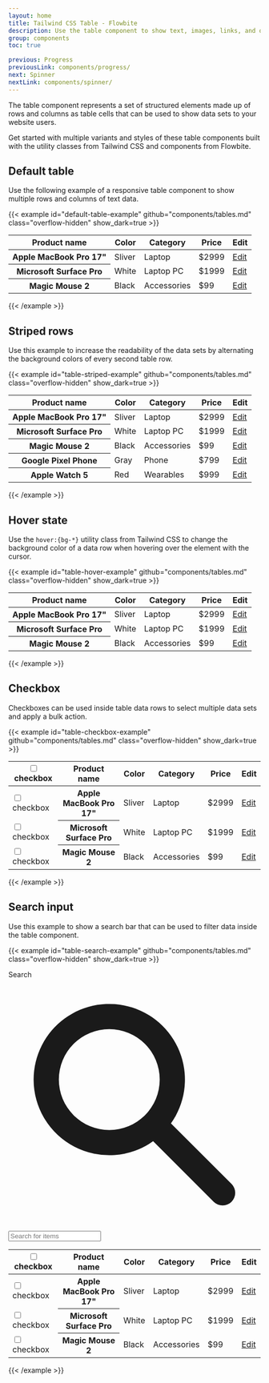 ```yaml
---
layout: home
title: Tailwind CSS Table - Flowbite
description: Use the table component to show text, images, links, and other elements inside a structured set of data made up of rows and columns of table cells
group: components
toc: true

previous: Progress
previousLink: components/progress/
next: Spinner
nextLink: components/spinner/
---
```


The table component represents a set of structured elements made up of rows and columns as table cells that can be used to show data sets to your website users.

Get started with multiple variants and styles of these table components built with the utility classes from Tailwind CSS and components from Flowbite.

## Default table

Use the following example of a responsive table component to show multiple rows and columns of text data.

{{< example id="default-table-example" github="components/tables.md" class="overflow-hidden" show_dark=true >}}
<div class="overflow-x-auto relative shadow-md sm:rounded-lg">
    <table class="w-full text-sm text-left text-gray-500 dark:text-gray-400">
        <thead class="text-xs text-gray-700 uppercase bg-gray-50 dark:bg-gray-700 dark:text-gray-400">
            <tr>
                <th scope="col" class="py-3 px-6">
                    Product name
                </th>
                <th scope="col" class="py-3 px-6">
                    Color
                </th>
                <th scope="col" class="py-3 px-6">
                    Category
                </th>
                <th scope="col" class="py-3 px-6">
                    Price
                </th>
                <th scope="col" class="py-3 px-6">
                    <span class="sr-only">Edit</span>
                </th>
            </tr>
        </thead>
        <tbody>
            <tr class="bg-white border-b dark:bg-gray-800 dark:border-gray-700">
                <th scope="row" class="py-4 px-6 font-medium text-gray-900 whitespace-nowrap dark:text-white">
                    Apple MacBook Pro 17"
                </th>
                <td class="py-4 px-6">
                    Sliver
                </td>
                <td class="py-4 px-6">
                    Laptop
                </td>
                <td class="py-4 px-6">
                    $2999
                </td>
                <td class="py-4 px-6 text-right">
                    <a href="#" class="font-medium text-blue-600 dark:text-blue-500 hover:underline">Edit</a>
                </td>
            </tr>
            <tr class="bg-white border-b dark:bg-gray-800 dark:border-gray-700">
                <th scope="row" class="py-4 px-6 font-medium text-gray-900 whitespace-nowrap dark:text-white">
                    Microsoft Surface Pro
                </th>
                <td class="py-4 px-6">
                    White
                </td>
                <td class="py-4 px-6">
                    Laptop PC
                </td>
                <td class="py-4 px-6">
                    $1999
                </td>
                <td class="py-4 px-6 text-right">
                    <a href="#" class="font-medium text-blue-600 dark:text-blue-500 hover:underline">Edit</a>
                </td>
            </tr>
            <tr class="bg-white dark:bg-gray-800">
                <th scope="row" class="py-4 px-6 font-medium text-gray-900 whitespace-nowrap dark:text-white">
                    Magic Mouse 2
                </th>
                <td class="py-4 px-6">
                    Black
                </td>
                <td class="py-4 px-6">
                    Accessories
                </td>
                <td class="py-4 px-6">
                    $99
                </td>
                <td class="py-4 px-6 text-right">
                    <a href="#" class="font-medium text-blue-600 dark:text-blue-500 hover:underline">Edit</a>
                </td>
            </tr>
        </tbody>
    </table>
</div>
{{< /example >}}

## Striped rows

Use this example to increase the readability of the data sets by alternating the background colors of every second table row.

{{< example id="table-striped-example" github="components/tables.md" class="overflow-hidden" show_dark=true >}}
<div class="overflow-x-auto relative shadow-md sm:rounded-lg">
    <table class="w-full text-sm text-left text-gray-500 dark:text-gray-400">
        <thead class="text-xs text-gray-700 uppercase bg-gray-50 dark:bg-gray-700 dark:text-gray-400">
            <tr>
                <th scope="col" class="py-3 px-6">
                    Product name
                </th>
                <th scope="col" class="py-3 px-6">
                    Color
                </th>
                <th scope="col" class="py-3 px-6">
                    Category
                </th>
                <th scope="col" class="py-3 px-6">
                    Price
                </th>
                <th scope="col" class="py-3 px-6">
                    <span class="sr-only">Edit</span>
                </th>
            </tr>
        </thead>
        <tbody>
            <tr class="border-b dark:bg-gray-800 dark:border-gray-700 odd:bg-white even:bg-gray-50 odd:dark:bg-gray-800 even:dark:bg-gray-700">
                <th scope="row" class="py-4 px-6 font-medium text-gray-900 whitespace-nowrap dark:text-white">
                    Apple MacBook Pro 17"
                </th>
                <td class="py-4 px-6">
                    Sliver
                </td>
                <td class="py-4 px-6">
                    Laptop
                </td>
                <td class="py-4 px-6">
                    $2999
                </td>
                <td class="py-4 px-6 text-right">
                    <a href="#" class="font-medium text-blue-600 dark:text-blue-500 hover:underline">Edit</a>
                </td>
            </tr>
            <tr class="border-b dark:bg-gray-800 dark:border-gray-700 odd:bg-white even:bg-gray-50 odd:dark:bg-gray-800 even:dark:bg-gray-700">
                <th scope="row" class="py-4 px-6 font-medium text-gray-900 whitespace-nowrap dark:text-white">
                    Microsoft Surface Pro
                </th>
                <td class="py-4 px-6">
                    White
                </td>
                <td class="py-4 px-6">
                    Laptop PC
                </td>
                <td class="py-4 px-6">
                    $1999
                </td>
                <td class="py-4 px-6 text-right">
                    <a href="#" class="font-medium text-blue-600 dark:text-blue-500 hover:underline">Edit</a>
                </td>
            </tr>
            <tr class="border-b dark:bg-gray-800 dark:border-gray-700 odd:bg-white even:bg-gray-50 odd:dark:bg-gray-800 even:dark:bg-gray-700">
                <th scope="row" class="py-4 px-6 font-medium text-gray-900 whitespace-nowrap dark:text-white">
                    Magic Mouse 2
                </th>
                <td class="py-4 px-6">
                    Black
                </td>
                <td class="py-4 px-6">
                    Accessories
                </td>
                <td class="py-4 px-6">
                    $99
                </td>
                <td class="py-4 px-6 text-right">
                    <a href="#" class="font-medium text-blue-600 dark:text-blue-500 hover:underline">Edit</a>
                </td>
            </tr>
            <tr class="border-b dark:bg-gray-800 dark:border-gray-700 odd:bg-white even:bg-gray-50 odd:dark:bg-gray-800 even:dark:bg-gray-700">
                <th scope="row" class="py-4 px-6 font-medium text-gray-900 whitespace-nowrap dark:text-white">
                    Google Pixel Phone
                </th>
                <td class="py-4 px-6">
                    Gray
                </td>
                <td class="py-4 px-6">
                    Phone
                </td>
                <td class="py-4 px-6">
                    $799
                </td>
                <td class="py-4 px-6 text-right">
                    <a href="#" class="font-medium text-blue-600 dark:text-blue-500 hover:underline">Edit</a>
                </td>
            </tr>
            <tr class="odd:bg-white even:bg-gray-50 odd:dark:bg-gray-800 even:dark:bg-gray-700">
                <th scope="row" class="py-4 px-6 font-medium text-gray-900 whitespace-nowrap dark:text-white">
                    Apple Watch 5
                </th>
                <td class="py-4 px-6">
                    Red
                </td>
                <td class="py-4 px-6">
                    Wearables
                </td>
                <td class="py-4 px-6">
                    $999
                </td>
                <td class="py-4 px-6 text-right">
                    <a href="#" class="font-medium text-blue-600 dark:text-blue-500 hover:underline">Edit</a>
                </td>
            </tr>
        </tbody>
    </table>
</div>
{{< /example >}}

## Hover state

Use the `hover:{bg-*}` utility class from Tailwind CSS to change the background color of a data row when hovering over the element with the cursor.

{{< example id="table-hover-example" github="components/tables.md" class="overflow-hidden" show_dark=true >}}
<div class="overflow-x-auto relative shadow-md sm:rounded-lg">
    <table class="w-full text-sm text-left text-gray-500 dark:text-gray-400">
        <thead class="text-xs text-gray-700 uppercase bg-gray-50 dark:bg-gray-700 dark:text-gray-400">
            <tr>
                <th scope="col" class="py-3 px-6">
                    Product name
                </th>
                <th scope="col" class="py-3 px-6">
                    Color
                </th>
                <th scope="col" class="py-3 px-6">
                    Category
                </th>
                <th scope="col" class="py-3 px-6">
                    Price
                </th>
                <th scope="col" class="py-3 px-6">
                    <span class="sr-only">Edit</span>
                </th>
            </tr>
        </thead>
        <tbody>
            <tr class="bg-white border-b dark:bg-gray-800 dark:border-gray-700 hover:bg-gray-50 dark:hover:bg-gray-600">
                <th scope="row" class="py-4 px-6 font-medium text-gray-900 whitespace-nowrap dark:text-white">
                    Apple MacBook Pro 17"
                </th>
                <td class="py-4 px-6">
                    Sliver
                </td>
                <td class="py-4 px-6">
                    Laptop
                </td>
                <td class="py-4 px-6">
                    $2999
                </td>
                <td class="py-4 px-6 text-right">
                    <a href="#" class="font-medium text-blue-600 dark:text-blue-500 hover:underline">Edit</a>
                </td>
            </tr>
            <tr class="bg-white border-b dark:bg-gray-800 dark:border-gray-700 hover:bg-gray-50 dark:hover:bg-gray-600">
                <th scope="row" class="py-4 px-6 font-medium text-gray-900 whitespace-nowrap dark:text-white">
                    Microsoft Surface Pro
                </th>
                <td class="py-4 px-6">
                    White
                </td>
                <td class="py-4 px-6">
                    Laptop PC
                </td>
                <td class="py-4 px-6">
                    $1999
                </td>
                <td class="py-4 px-6 text-right">
                    <a href="#" class="font-medium text-blue-600 dark:text-blue-500 hover:underline">Edit</a>
                </td>
            </tr>
            <tr class="bg-white dark:bg-gray-800 hover:bg-gray-50 dark:hover:bg-gray-600">
                <th scope="row" class="py-4 px-6 font-medium text-gray-900 whitespace-nowrap dark:text-white">
                    Magic Mouse 2
                </th>
                <td class="py-4 px-6">
                    Black
                </td>
                <td class="py-4 px-6">
                    Accessories
                </td>
                <td class="py-4 px-6">
                    $99
                </td>
                <td class="py-4 px-6 text-right">
                    <a href="#" class="font-medium text-blue-600 dark:text-blue-500 hover:underline">Edit</a>
                </td>
            </tr>
        </tbody>
    </table>
</div>
{{< /example >}}

## Checkbox

Checkboxes can be used inside table data rows to select multiple data sets and apply a bulk action.

{{< example id="table-checkbox-example" github="components/tables.md" class="overflow-hidden" show_dark=true >}}
<div class="overflow-x-auto relative shadow-md sm:rounded-lg">
    <table class="w-full text-sm text-left text-gray-500 dark:text-gray-400">
        <thead class="text-xs text-gray-700 uppercase bg-gray-50 dark:bg-gray-700 dark:text-gray-400">
            <tr>
                <th scope="col" class="p-4">
                    <div class="flex items-center">
                        <input id="checkbox-all" type="checkbox" class="w-4 h-4 text-blue-600 bg-gray-100 rounded border-gray-300 focus:ring-blue-500 dark:focus:ring-blue-600 dark:ring-offset-gray-800 focus:ring-2 dark:bg-gray-700 dark:border-gray-600">
                        <label for="checkbox-all" class="sr-only">checkbox</label>
                    </div>
                </th>
                <th scope="col" class="py-3 px-6">
                    Product name
                </th>
                <th scope="col" class="py-3 px-6">
                    Color
                </th>
                <th scope="col" class="py-3 px-6">
                    Category
                </th>
                <th scope="col" class="py-3 px-6">
                    Price
                </th>
                <th scope="col" class="py-3 px-6">
                    <span class="sr-only">Edit</span>
                </th>
            </tr>
        </thead>
        <tbody>
            <tr class="bg-white border-b dark:bg-gray-800 dark:border-gray-700 hover:bg-gray-50 dark:hover:bg-gray-600">
                <td class="p-4 w-4">
                    <div class="flex items-center">
                        <input id="checkbox-table-1" type="checkbox" class="w-4 h-4 text-blue-600 bg-gray-100 rounded border-gray-300 focus:ring-blue-500 dark:focus:ring-blue-600 dark:ring-offset-gray-800 focus:ring-2 dark:bg-gray-700 dark:border-gray-600">
                        <label for="checkbox-table-1" class="sr-only">checkbox</label>
                    </div>
                </td>
                <th scope="row" class="py-4 px-6 font-medium text-gray-900 whitespace-nowrap dark:text-white">
                    Apple MacBook Pro 17"
                </th>
                <td class="py-4 px-6">
                    Sliver
                </td>
                <td class="py-4 px-6">
                    Laptop
                </td>
                <td class="py-4 px-6">
                    $2999
                </td>
                <td class="py-4 px-6 text-right">
                    <a href="#" class="font-medium text-blue-600 dark:text-blue-500 hover:underline">Edit</a>
                </td>
            </tr>
            <tr class="bg-white border-b dark:bg-gray-800 dark:border-gray-700 hover:bg-gray-50 dark:hover:bg-gray-600">
                <td class="p-4 w-4">
                    <div class="flex items-center">
                        <input id="checkbox-table-2" type="checkbox" class="w-4 h-4 text-blue-600 bg-gray-100 rounded border-gray-300 focus:ring-blue-500 dark:focus:ring-blue-600 dark:ring-offset-gray-800 focus:ring-2 dark:bg-gray-700 dark:border-gray-600">
                        <label for="checkbox-table-2" class="sr-only">checkbox</label>
                    </div>
                </td>
                <th scope="row" class="py-4 px-6 font-medium text-gray-900 whitespace-nowrap dark:text-white">
                    Microsoft Surface Pro
                </th>
                <td class="py-4 px-6">
                    White
                </td>
                <td class="py-4 px-6">
                    Laptop PC
                </td>
                <td class="py-4 px-6">
                    $1999
                </td>
                <td class="py-4 px-6 text-right">
                    <a href="#" class="font-medium text-blue-600 dark:text-blue-500 hover:underline">Edit</a>
                </td>
            </tr>
            <tr class="bg-white dark:bg-gray-800 hover:bg-gray-50 dark:hover:bg-gray-600">
                <td class="p-4 w-4">
                    <div class="flex items-center">
                        <input id="checkbox-table-3" type="checkbox" class="w-4 h-4 text-blue-600 bg-gray-100 rounded border-gray-300 focus:ring-blue-500 dark:focus:ring-blue-600 dark:ring-offset-gray-800 focus:ring-2 dark:bg-gray-700 dark:border-gray-600">
                        <label for="checkbox-table-3" class="sr-only">checkbox</label>
                    </div>
                </td>
                <th scope="row" class="py-4 px-6 font-medium text-gray-900 whitespace-nowrap dark:text-white">
                    Magic Mouse 2
                </th>
                <td class="py-4 px-6">
                    Black
                </td>
                <td class="py-4 px-6">
                    Accessories
                </td>
                <td class="py-4 px-6">
                    $99
                </td>
                <td class="py-4 px-6 text-right">
                    <a href="#" class="font-medium text-blue-600 dark:text-blue-500 hover:underline">Edit</a>
                </td>
            </tr>
        </tbody>
    </table>
</div>
{{< /example >}}


## Search input

Use this example to show a search bar that can be used to filter data inside the table component.

{{< example id="table-search-example" github="components/tables.md" class="overflow-hidden" show_dark=true >}}
<div class="overflow-x-auto relative shadow-md sm:rounded-lg">
    <div class="p-4">
        <label for="table-search" class="sr-only">Search</label>
        <div class="relative mt-1">
            <div class="flex absolute inset-y-0 left-0 items-center pl-3 pointer-events-none">
                <svg class="w-5 h-5 text-gray-500 dark:text-gray-400" fill="currentColor" viewBox="0 0 20 20" xmlns="http://www.w3.org/2000/svg"><path fill-rule="evenodd" d="M8 4a4 4 0 100 8 4 4 0 000-8zM2 8a6 6 0 1110.89 3.476l4.817 4.817a1 1 0 01-1.414 1.414l-4.816-4.816A6 6 0 012 8z" clip-rule="evenodd"></path></svg>
            </div>
            <input type="text" id="table-search" class="bg-gray-50 border border-gray-300 text-gray-900 text-sm rounded-lg focus:ring-blue-500 focus:border-blue-500 block w-80 pl-10 p-2.5  dark:bg-gray-700 dark:border-gray-600 dark:placeholder-gray-400 dark:text-white dark:focus:ring-blue-500 dark:focus:border-blue-500" placeholder="Search for items">
        </div>
    </div>
    <table class="w-full text-sm text-left text-gray-500 dark:text-gray-400">
        <thead class="text-xs text-gray-700 uppercase bg-gray-50 dark:bg-gray-700 dark:text-gray-400">
            <tr>
                <th scope="col" class="p-4">
                    <div class="flex items-center">
                        <input id="checkbox-all-search" type="checkbox" class="w-4 h-4 text-blue-600 bg-gray-100 rounded border-gray-300 focus:ring-blue-500 dark:focus:ring-blue-600 dark:ring-offset-gray-800 focus:ring-2 dark:bg-gray-700 dark:border-gray-600">
                        <label for="checkbox-all-search" class="sr-only">checkbox</label>
                    </div>
                </th>
                <th scope="col" class="py-3 px-6">
                    Product name
                </th>
                <th scope="col" class="py-3 px-6">
                    Color
                </th>
                <th scope="col" class="py-3 px-6">
                    Category
                </th>
                <th scope="col" class="py-3 px-6">
                    Price
                </th>
                <th scope="col" class="py-3 px-6">
                    <span class="sr-only">Edit</span>
                </th>
            </tr>
        </thead>
        <tbody>
            <tr class="bg-white border-b dark:bg-gray-800 dark:border-gray-700 hover:bg-gray-50 dark:hover:bg-gray-600">
                <td class="p-4 w-4">
                    <div class="flex items-center">
                        <input id="checkbox-table-search-1" type="checkbox" class="w-4 h-4 text-blue-600 bg-gray-100 rounded border-gray-300 focus:ring-blue-500 dark:focus:ring-blue-600 dark:ring-offset-gray-800 focus:ring-2 dark:bg-gray-700 dark:border-gray-600">
                        <label for="checkbox-table-search-1" class="sr-only">checkbox</label>
                    </div>
                </td>
                <th scope="row" class="py-4 px-6 font-medium text-gray-900 whitespace-nowrap dark:text-white">
                    Apple MacBook Pro 17"
                </th>
                <td class="py-4 px-6">
                    Sliver
                </td>
                <td class="py-4 px-6">
                    Laptop
                </td>
                <td class="py-4 px-6">
                    $2999
                </td>
                <td class="py-4 px-6 text-right">
                    <a href="#" class="font-medium text-blue-600 dark:text-blue-500 hover:underline">Edit</a>
                </td>
            </tr>
            <tr class="bg-white border-b dark:bg-gray-800 dark:border-gray-700 hover:bg-gray-50 dark:hover:bg-gray-600">
                <td class="p-4 w-4">
                    <div class="flex items-center">
                        <input id="checkbox-table-search-2" type="checkbox" class="w-4 h-4 text-blue-600 bg-gray-100 rounded border-gray-300 focus:ring-blue-500 dark:focus:ring-blue-600 dark:ring-offset-gray-800 focus:ring-2 dark:bg-gray-700 dark:border-gray-600">
                        <label for="checkbox-table-search-2" class="sr-only">checkbox</label>
                    </div>
                </td>
                <th scope="row" class="py-4 px-6 font-medium text-gray-900 whitespace-nowrap dark:text-white">
                    Microsoft Surface Pro
                </th>
                <td class="py-4 px-6">
                    White
                </td>
                <td class="py-4 px-6">
                    Laptop PC
                </td>
                <td class="py-4 px-6">
                    $1999
                </td>
                <td class="py-4 px-6 text-right">
                    <a href="#" class="font-medium text-blue-600 dark:text-blue-500 hover:underline">Edit</a>
                </td>
            </tr>
            <tr class="bg-white dark:bg-gray-800 hover:bg-gray-50 dark:hover:bg-gray-600">
                <td class="p-4 w-4">
                    <div class="flex items-center">
                        <input id="checkbox-table-search-3" type="checkbox" class="w-4 h-4 text-blue-600 bg-gray-100 rounded border-gray-300 focus:ring-blue-500 dark:focus:ring-blue-600 dark:ring-offset-gray-800 focus:ring-2 dark:bg-gray-700 dark:border-gray-600">
                        <label for="checkbox-table-search-3" class="sr-only">checkbox</label>
                    </div>
                </td>
                <th scope="row" class="py-4 px-6 font-medium text-gray-900 whitespace-nowrap dark:text-white">
                    Magic Mouse 2
                </th>
                <td class="py-4 px-6">
                    Black
                </td>
                <td class="py-4 px-6">
                    Accessories
                </td>
                <td class="py-4 px-6">
                    $99
                </td>
                <td class="py-4 px-6 text-right">
                    <a href="#" class="font-medium text-blue-600 dark:text-blue-500 hover:underline">Edit</a>
                </td>
            </tr>
        </tbody>
    </table>
</div>
{{< /example >}}
